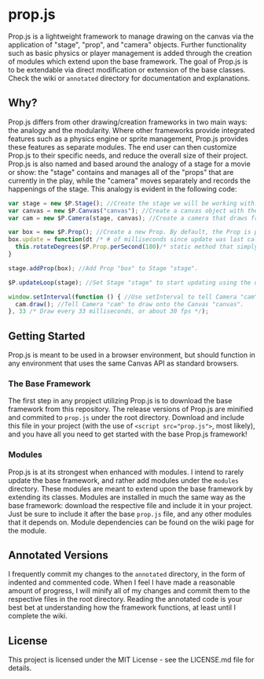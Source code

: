 # prop.js
Prop.js is a lightweight framework to manage drawing on the canvas via the application of "stage", "prop", and "camera" objects. Further functionality such as basic physics or player management is added through the creation of modules which extend upon the base framework. The goal of Prop.js is to be extendable via direct modification or extension of the base classes. Check the wiki or `annotated` directory for documentation and explanations.

## Why?
Prop.js differs from other drawing/creation frameworks in two main ways: the analogy and the modularity. Where other frameworks provide integrated features such as a physics engine or sprite management, Prop.js provides these features as separate modules. The end user can then customize Prop.js to their specific needs, and reduce the overall size of their project. Prop.js is also named and based around the analogy of a stage for a movie or show: the "stage" contains and manages all of the "props"  that are currently in the play, while the "camera" moves separately and records the happenings of the stage. This analogy is evident in the following code:
```javascript
var stage = new $P.Stage(); //Create the stage we will be working with.
var canvas = new $P.Canvas("canvas"); //Create a canvas object with the id of the canvas in the DOM.
var cam = new $P.Camera(stage, canvas); //Create a camera that draws from Stage "stage" and draws onto Canvas "canvas".

var box = new $P.Prop(); //Create a new Prop. By default, the Prop is placed at the origin and is a 20px by 20px green box.
box.update = function(dt /* # of milliseconds since update was last called */) {
  this.rotateDegrees($P.Prop.perSecond(180)/* static method that simply returns the input/1000 for readability */ * dt);
}

stage.addProp(box); //Add Prop "box" to Stage "stage".

$P.updateLoop(stage); //Set Stage "stage" to start updating using the updateLoop method that calculates dt for us.

window.setInterval(function () { //Use setInterval to tell Camera "cam" to draw.
  cam.draw(); //Tell Camera "cam" to draw onto the Canvas "canvas".
}, 33 /* Draw every 33 milliseconds, or about 30 fps */);
```

## Getting Started
Prop.js is meant to be used in a browser environment, but should function in any environment that uses the same Canvas API as standard browsers.

### The Base Framework
The first step in any propject utilizing Prop.js is to download the base framework from this repository. The release versions of Prop.js are minified and commited to `prop.js` under the root directory. Download and include this file in your project (with the use of `<script src="prop.js">`, most likely), and you have all you need to get started with the base Prop.js framework!

### Modules
Prop.js is at its strongest when enhanced with modules. I intend to rarely update the base framework, and rather add modules under the `modules` directory. These modules are meant to extend upon the base framework by extending its classes. Modules are installed in much  the same way as the base framework: download the respective file and include it in your project. Just be sure to include it after the base `prop.js` file, and any other modules that it depends on. Module dependencies can be found on the wiki page for the module.

## Annotated Versions
I frequently commit my changes to the `annotated` directory, in the form of indented and commented code. When I feel I have made a reasonable amount of progress, I will minify all of my changes and commit them to the respective files in the root directory. Reading the annotated code is your best bet at understanding how the framework functions, at least until I complete the wiki.

## License
This project is licensed under the MIT License - see the LICENSE.md file for details.
